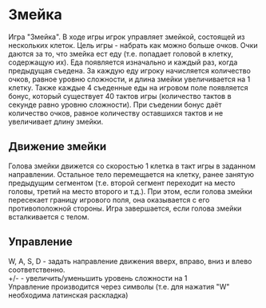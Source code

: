 ﻿# Змейка
Игра "Змейка".
В ходе игры игрок управляет змейкой, состоящей из нескольких клеток. Цель игры - набрать как можно больше очков. Очки даются за то, что
змейка ест еду (т.е. попадает головой в клетку, содержащую их). Еда появляется изначально и каждый раз, когда предыдущая съедена. За каждую
еду игроку начисляется количество очков, равное уровню сложности, и длина змейки увеличивается на 1 клетку. Также каждые 4 съеденные еды на
игровом поле появляется бонус, который существует 40 тактов игры (количество тактов в секунде равно уровню сложности). При съедении бонус
даёт количество очков, равное количеству оставшихся тактов и не увеличивает длину змейки.
## Движение змейки
Голова змейки движется со скоростью 1 клетка в такт игры в заданном направлении. Остальное тело перемещается на клетку, ранее занятую
предыдущим сегментом (т.е. второй сегмент переходит на место головы, третий на место второго и т.д.). При этом, если голова змейки
пересекает границу игрового поля, она оказывается с его противоположной стороны. Игра завершается, если голова змейки всталкивается с
телом.
## Управление
W, A, S, D - задать направление движения вверх, вправо, вниз и влево соответственно.  
+/- - увеличить/уменьшить уровень сложности на 1  
Управление производится через символы (т.е. для нажатия "W" необходима латинская раскладка)
